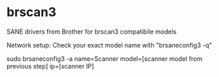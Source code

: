 # brscan3
SANE drivers from Brother for brscan3 compatibile models

Network setup:
Check your exact model name with "brsaneconfig3 -q"

sudo brsaneconfig3 -a name=Scanner model=[scanner model from previous step] ip=[scanner IP]
